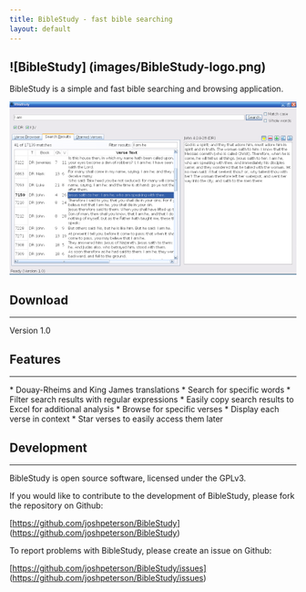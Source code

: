 ```yaml
---
title: BibleStudy - fast bible searching
layout: default
---
```

![BibleStudy] (images/BibleStudy-logo.png)
--------
BibleStudy is a simple and fast bible searching and browsing application.

<a href="images/BibleStudy.png"><img src="images/BibleStudy-small.png" alt="BibleStudy screen shot  (click to view a larger image)"></a>

Download
--------
<hr/>
Version 1.0

Features
--------
<hr/>
* Douay-Rheims and King James translations
* Search for specific words
* Filter search results with regular expressions
* Easily copy search results to Excel for additional analysis
* Browse for specific verses
* Display each verse in context
* Star verses to easily access them later

Development
--------
<hr/>
BibleStudy is open source software, licensed under the GPLv3.

If you would like to contribute to the development of BibleStudy, please fork the repository on Github:

[https://github.com/joshpeterson/BibleStudy] (https://github.com/joshpeterson/BibleStudy)

To report problems with BibleStudy, please create an issue on Github:

[https://github.com/joshpeterson/BibleStudy/issues] (https://github.com/joshpeterson/BibleStudy/issues)
